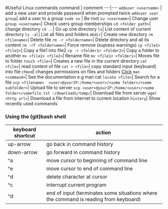 #Useful Linux commands
command | comment
---|---
`adduser <username>` | add a new user and provide password when prompted twice
`adduser user group`| add a user to a group
`sudo su` | Be root
`su <username>`| Change user
`group <username>`| Check users group memberships
`cd <folder path>`| change directory
`cd ..`| Go up one directory
`ls`| List content of current directory
`ls -al`| List all files and folders
`mkdir`| Create new directory
`rm <filename>`| Delete file
`rm -r <foldername>`| Delete directory and all its content
`rm -rf <foldername>`| Force remove (supress warnings)
`cp <file1> <file2>`| Copy a file1 into file2
`cp -r <folder1> <folder2>`| Copy a folder to another
`mv <file1> <file2>`| Rename file
`mv <file1> <folder1>`| Moves file to folder
`touch <file>`| Creates a new file in the current directory
`cat <file>`| read content of file
`cat > <file>`| copy standard input (keyboard) into file
`chmod`| changes permissions on files and folders [Click](http://www.computerhope.com/unix/uchmod.htm)
`man <command>`| See the documentation e.g man cat
`locate <file>`| Search for a file
`scp <filename>  <user>@yourIP:/home/<user>/<some folder>/<some subfolder>`| Upload file to server
`scp <user>@yourIP:/home/<user>/<some folder>/somefile.txt ~/downloads/temp/`| Download file from server
`wget <http url>`| Download a file from internet to current location
`history`| Show recently used commands`

### Using the (git)bash shell
keyboard shortcut | action
---|---
up-arrow | go back in command history
down-arrow | go forward in command history
^a | move cursor to beginning of command line
^e | move cursor to end of command line
^d | delete character at cursor
^c | interrupt current program
^d | end of input (terminates some situations where the command is reading from keyboard)


